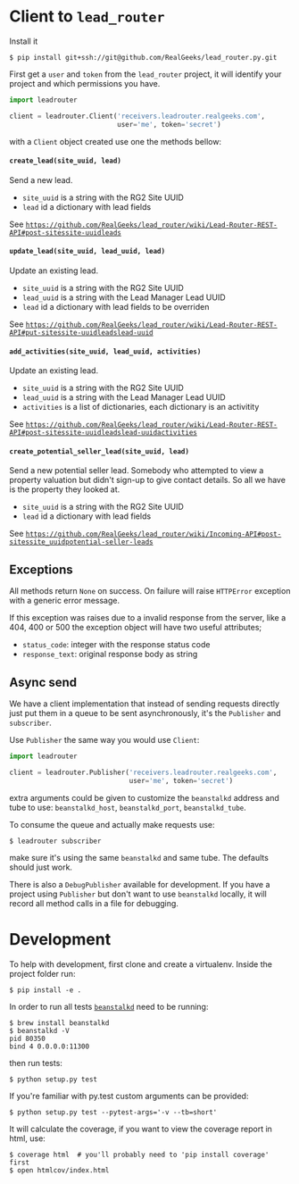 
# Client to `lead_router`

Install it

    $ pip install git+ssh://git@github.com/RealGeeks/lead_router.py.git

First get a `user` and `token` from the `lead_router` project, it will
identify your project and which permissions you have.

```python
import leadrouter

client = leadrouter.Client('receivers.leadrouter.realgeeks.com',
                           user='me', token='secret')
```

with a `Client` object created use one the methods bellow:

#### `create_lead(site_uuid, lead)`

Send a new lead.

 - `site_uuid` is a string with the RG2 Site UUID
 - `lead` id a dictionary with lead fields

See [`https://github.com/RealGeeks/lead_router/wiki/Lead-Router-REST-API#post-sitessite-uuidleads`](https://github.com/RealGeeks/lead_router/wiki/Lead-Router-REST-API#post-sitessite-uuidleads)

#### `update_lead(site_uuid, lead_uuid, lead)`

Update an existing lead.

 - `site_uuid` is a string with the RG2 Site UUID
 - `lead_uuid` is a string with the Lead Manager Lead UUID
 - `lead` id a dictionary with lead fields to be overriden

See [`https://github.com/RealGeeks/lead_router/wiki/Lead-Router-REST-API#put-sitessite-uuidleadslead-uuid`](https://github.com/RealGeeks/lead_router/wiki/Lead-Router-REST-API#put-sitessite-uuidleadslead-uuid)

#### `add_activities(site_uuid, lead_uuid, activities)`

Update an existing lead.

 - `site_uuid` is a string with the RG2 Site UUID
 - `lead_uuid` is a string with the Lead Manager Lead UUID
 - `activities` is a list of dictionaries, each dictionary is an activitity

See [`https://github.com/RealGeeks/lead_router/wiki/Lead-Router-REST-API#post-sitessite-uuidleadslead-uuidactivities`](https://github.com/RealGeeks/lead_router/wiki/Lead-Router-REST-API#post-sitessite-uuidleadslead-uuidactivities)

#### `create_potential_seller_lead(site_uuid, lead)`

Send a new potential seller lead.  Somebody who attempted to view a property valuation but didn't sign-up to give contact details. So all we have is the property they looked at.

 - `site_uuid` is a string with the RG2 Site UUID
 - `lead` id a dictionary with lead fields

See [`https://github.com/RealGeeks/lead_router/wiki/Incoming-API#post-sitessite_uuidpotential-seller-leads`](https://github.com/RealGeeks/lead_router/wiki/Incoming-API#post-sitessite_uuidpotential-seller-leads)

## Exceptions

All methods return `None` on success.  On failure will raise `HTTPError` exception
with a generic error message.

If this exception was raises due to a invalid response from the server, like a 404, 400
or 500 the exception object will have two useful attributes;

 - `status_code`: integer with the response status code
 - `response_text`: original response body as string


## Async send

We have a client implementation that instead of sending requests directly just put them in a queue to be sent asynchronously, it's the `Publisher` and `subscriber`.

Use `Publisher` the same way you would use `Client`:

```python
import leadrouter

client = leadrouter.Publisher('receivers.leadrouter.realgeeks.com',
                              user='me', token='secret')
```

extra arguments could be given to customize the `beanstalkd` address and tube to use: `beanstalkd_host`, `beanstalkd_port`, `beanstalkd_tube`.

To consume the queue and actually make requests use:

    $ leadrouter subscriber

make sure it's using the same `beanstalkd` and same tube. The defaults should just work.

There is also a `DebugPublisher` available for development.  If you have a project using `Publisher` but don't want to use `beanstalkd` locally, it will record all method calls in a file for debugging.

# Development

To help with development, first clone and create a virtualenv.  Inside the project folder
run:

    $ pip install -e .

In order to run all tests [`beanstalkd`](http://kr.github.io/beanstalkd/) need to be
running:

    $ brew install beanstalkd
    $ beanstalkd -V
    pid 80350
    bind 4 0.0.0.0:11300

then run tests:

    $ python setup.py test

If you're familiar with py.test custom arguments can be provided:

    $ python setup.py test --pytest-args='-v --tb=short' 

It will calculate the coverage, if you want to view the coverage report
in html, use:

    $ coverage html  # you'll probably need to 'pip install coverage' first
    $ open htmlcov/index.html
